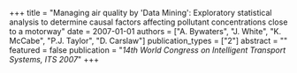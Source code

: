 +++
title = "Managing air quality by 'Data Mining': Exploratory statistical analysis to determine causal factors affecting pollutant concentrations close to a motorway"
date = 2007-01-01
authors = ["A. Bywaters", "J. White", "K. McCabe", "P.J. Taylor", "D. Carslaw"]
publication_types = ["2"]
abstract = ""
featured = false
publication = "*14th World Congress on Intelligent Transport Systems, ITS 2007*"
+++


